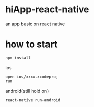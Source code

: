 # hiApp-react-native
an app  basic on react native

# how to start

```
npm install
```
ios
```
open ios/xxxx.xcodeproj
run
```
android(still hold on)
```
react-native run-android
```
